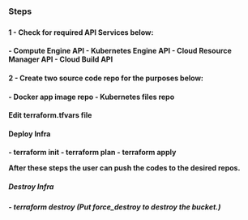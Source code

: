 <h3>Steps<h3>
<h4>1 - Check for required API Services below:<h4>
 - Compute Engine API
 - Kubernetes Engine API
 - Cloud Resource Manager API
 - Cloud Build API

<h4>2 - Create two source code repo for the purposes below:<h4>
 - Docker app image repo
 - Kubernetes files repo

<h4>Edit terraform.tfvars file<h4>

<h4>Deploy Infra<h4>
- terraform init
- terraform plan
- terraform apply

After these steps the user can push the codes to the desired repos.

<h5>Destroy Infra<h5>
- terraform destroy (Put force_destroy to destroy the bucket.)
